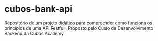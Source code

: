 # cubos-bank-api
Repositório de um projeto didático para compreender como funciona os princípios de uma API Restfull. Proposto pelo Curso de Desenvolvimento Backend da Cubos Academy
